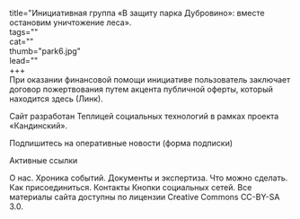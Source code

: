 
title="Инициативная группа «В защиту парка Дубровино»: вместе остановим уничтожение леса».  
tags=""  
cat=""  
thumb="park6.jpg"  
lead=""  
+++  
При оказании финансовой помощи инициативе пользователь заключает договор пожертвования путем акцента публичной оферты, который находится здесь (Линк).

Сайт разработан Теплицей социальных технологий в рамках проекта «Кандинский».

Подпишитесь на оперативные новости (форма подписки)

Активные ссылки 

О нас. Хроника событий. Документы и экспертиза. Что можно сделать. Как присоединиться. Контакты
Кнопки социальных сетей.
Все материалы сайта доступны по лицензии Creative Commons СС-BY-SA 3.0.
